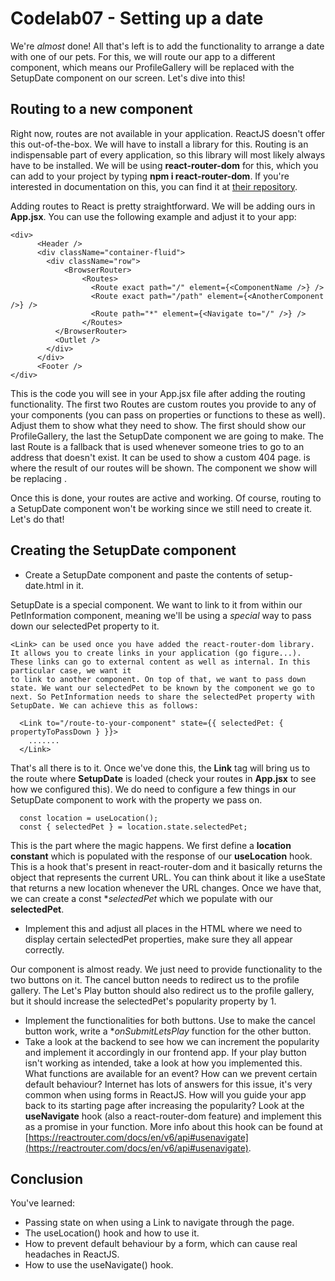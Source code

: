 # Codelab07 - Setting up a date

We're _almost_ done! All that's left is to add the functionality to arrange a date with one of our pets. For this, we will route our app to a different component,
which means our ProfileGallery will be replaced with the SetupDate component on our screen. Let's dive into this!

## Routing to a new component

Right now, routes are not available in your application. ReactJS doesn't offer this out-of-the-box. We will have to install a library for this. Routing is an indispensable
part of every application, so this library will most likely always have to be installed. We will be using **react-router-dom** for this, which you can add to your project by typing
**npm i react-router-dom**. If you're interested in documentation on this, you can find it at [their repository](https://github.com/remix-run/react-router/blob/main/docs/getting-started/tutorial.md).

Adding routes to React is pretty straightforward. We will be adding ours in **App.jsx**. You can use the following example and adjust it to your app:
```
<div>
      <Header />
      <div className="container-fluid">
        <div className="row">
            <BrowserRouter>
                <Routes>
                  <Route exact path="/" element={<ComponentName />} />
                  <Route exact path="/path" element={<AnotherComponent />} />
                  <Route path="*" element={<Navigate to="/" />} />
                </Routes>
          </BrowserRouter>
          <Outlet />
        </div>
      </div>
      <Footer />
</div>
```

This is the code you will see in your App.jsx file after adding the routing functionality. The first two Routes are custom routes you provide to any of your components (you can pass on properties or functions to these as well). Adjust
them to show what they need to show. The first should show our ProfileGallery, the last the SetupDate component we are going to make.
The last Route is a fallback that is used whenever someone tries to go to an address that doesn't exist. It can be used to show a custom 404 page.
<Outlet /> is where the result of our routes will be shown. The component we show will be replacing <Outlet />.

Once this is done, your routes are active and working. Of course, routing to a SetupDate component won't be working since we still need to create it. Let's do that!

## Creating the SetupDate component

* Create a SetupDate component and paste the contents of setup-date.html in it.

SetupDate is a special component. We want to link to it from within our PetInformation component, meaning we'll be using a _special_ way to pass down our selectedPet property to it.
```
<Link> can be used once you have added the react-router-dom library. It allows you to create links in your application (go figure...). These links can go to external content as well as internal. In this particular case, we want it
to link to another component. On top of that, we want to pass down state. We want our selectedPet to be known by the component we go to next. So PetInformation needs to share the selectedPet property with SetupDate. We can achieve this as follows:

  <Link to="/route-to-your-component" state={{ selectedPet: { propertyToPassDown } }}>
    .......
  </Link>
```
That's all there is to it. Once we've done this, the **Link** tag will bring us to the route where **SetupDate** is loaded (check your routes in **App.jsx** to see how we configured this). We do need to configure a few things in
our SetupDate component to work with the property we pass on.
```
  const location = useLocation();
  const { selectedPet } = location.state.selectedPet;
```

This is the part where the magic happens. We first define a  **location constant** which is populated with the response of our **useLocation** hook. This is a hook that's present in react-router-dom and it basically returns the
object that represents the current URL. You can think about it like a useState that returns a new location whenever the URL changes. Once we have that, we can create a const **selectedPet* which we populate with our **selectedPet**.
* Implement this and adjust all places in the HTML where we need to display certain selectedPet properties, make sure they all appear correctly.

Our component is almost ready. We just need to provide functionality to the two buttons on it. The cancel button needs to redirect us to the profile gallery. The Let's Play button should also redirect us to the profile gallery, but it should
increase the selectedPet's popularity property by 1.
* Implement the functionalities for both buttons. Use <Link> to make the cancel button work, write a **onSubmitLetsPlay* function for the other button. 
* Take a look at the backend to see how we can increment the popularity and implement it accordingly in our frontend app. If your play button isn't working as intended, take a look at how you implemented this. What functions are available for an event? How can we prevent certain default behaviour? Internet has lots of answers for this issue, it's very common when using forms in ReactJS.
How will you guide your app back to its starting page after increasing the popularity? Look at the **useNavigate** hook (also a react-router-dom feature) and implement this as a promise in your function. More info about this hook can be found at [https://reactrouter.com/docs/en/v6/api#usenavigate](https://reactrouter.com/docs/en/v6/api#usenavigate).

## Conclusion
You've learned:
- Passing state on when using a Link to navigate through the page.
- The useLocation() hook and how to use it.
- How to prevent default behaviour by a form, which can cause real headaches in ReactJS.
- How to use the useNavigate() hook.
